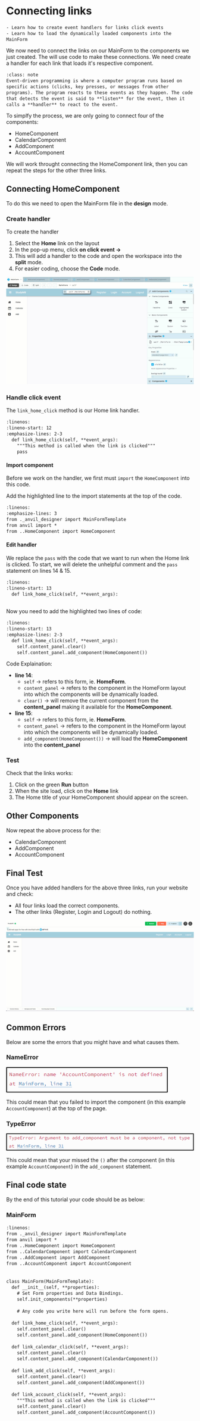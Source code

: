 # Connecting links

```{topic} In this tutorial you will:
- Learn how to create event handlers for links click events
- Learn how to load the dynamically loaded components into the MainForm
```

We now need to connect the links on our MainForm to the components we just created. The will use code to make these connections. We need create a handler for each link that loads it's respective component.

```{admonition} Event Driven Program
:class: note
Event-driven programming is where a computer program runs based on specific actions (clicks, key presses, or messages from other programs). The program reacts to these events as they happen. The code that detects the event is said to **listen** for the event, then it calls a **handler** to react to the event.
```

To simplfy the process, we are only going to connect four of the components:

- HomeComponent
- CalendarComponent
- AddComponent
- AccountComponent

We will work throught connecting the HomeComponent link, then you can repeat the steps for the other three links.

## Connecting HomeComponent

To do this we need to open the MainForm file in the **design** mode.

### Create handler

To create the handler

1. Select the **Home** link on the layout
2. In the pop-up menu, click **on click event &rarr;**
3. This will add a handler to the code and open the workspace into the **split** mode. 
4. For easier coding, choose the **Code** mode.

![handler](./assets/img/08/create_handler.gif)

### Handle click event

The `link_home_click` method is our Home link handler. 

```{code-block} python
:linenos:
:lineno-start: 12
:emphasize-lines: 2-3
  def link_home_click(self, **event_args):
    """This method is called when the link is clicked"""
    pass
```

#### Import component

Before we work on the handler, we first must `import` the `HomeComponent` into this code.

Add the highlighted line to the import statements at the top of the code.

```{code-block} python
:linenos:
:emphasize-lines: 3
from ._anvil_designer import MainFormTemplate
from anvil import *
from ..HomeComponent import HomeComponent
```

#### Edit handler

We replace the `pass` with the code that we want to run when the Home link is clicked. To start, we will delete the unhelpful comment and the `pass` statement on lines 14 & 15.

```{code-block} python
:linenos:
:lineno-start: 13
  def link_home_click(self, **event_args):
    
```

Now you need to add the highlighted two lines of code:

```{code-block} python
:linenos:
:lineno-start: 13
:emphasize-lines: 2-3
  def link_home_click(self, **event_args):
    self.content_panel.clear()
    self.content_panel.add_component(HomeComponent())
```

Code Explaination:

- **line 14**:
  - `self` &rarr; refers to this form, ie. **HomeForm**.
  - `content_panel` &rarr; refers to the component in the HomeForm layout into which the components will be dynamically loaded.
  - `clear()` &rarr; will remove the current component from the **content_panel** making it available for the **HomeComponent**.
- **line 15**:
  - `self` &rarr; refers to this form, ie. **HomeForm**.
  - `content_panel` &rarr; refers to the component in the HomeForm layout into which the components will be dynamically loaded.
  - `add_component(HomeComponent())` &rarr; will load the **HomeComponent** into the **content_panel**

### Test

Check that the links works:

1. Click on the green **Run** button
2. When the site load, click on the **Home** link
3. The Home title of your HomeComponent should appear on the screen.


## Other Components

Now repeat the above process for the:

- CalendarComponent
- AddComponent
- AccountComponent

## Final Test

Once you have added handlers for the above three links, run your website and check:

- All four links load the correct components.
- The other links (Register, Login and Logout) do nothing.

![test](./assets/img/08/test.gif)

## Common Errors

Below are some the errors that you might have and what causes them.

### NameError

![component not defined](./assets/img/08/component_not_defined.png)

This could mean that you failed to import the component (in this example `AccountComponent`) at the top of the page.

### TypeError

![type error](./assets/img/08/type_error.png)

This could mean that your missed the `()` after the component (in this example `AccountComponent`) in the `add_component` statement.

## Final code state

By the end of this tutorial your code should be as below:

### MainForm

```{code-block} python
:linenos:
from ._anvil_designer import MainFormTemplate
from anvil import *
from ..HomeComponent import HomeComponent
from ..CalendarComponent import CalendarComponent
from ..AddComponent import AddComponent
from ..AccountComponent import AccountComponent


class MainForm(MainFormTemplate):
  def __init__(self, **properties):
    # Set Form properties and Data Bindings.
    self.init_components(**properties)

    # Any code you write here will run before the form opens.

  def link_home_click(self, **event_args):
    self.content_panel.clear()
    self.content_panel.add_component(HomeComponent())

  def link_calendar_click(self, **event_args):
    self.content_panel.clear()
    self.content_panel.add_component(CalendarComponent())

  def link_add_click(self, **event_args):
    self.content_panel.clear()
    self.content_panel.add_component(AddComponent())

  def link_account_click(self, **event_args):
    """This method is called when the link is clicked"""
    self.content_panel.clear()
    self.content_panel.add_component(AccountComponent())
```